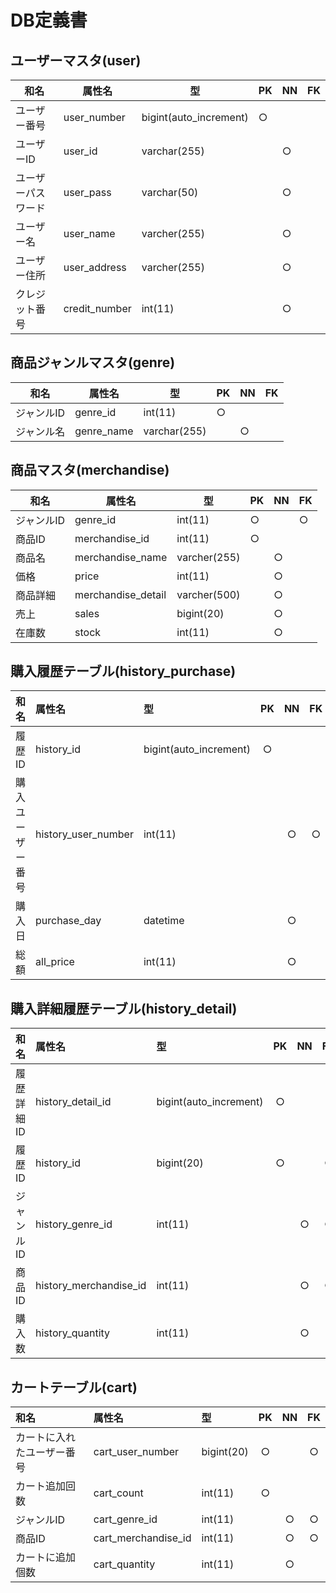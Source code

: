 # DB定義書

## ユーザーマスタ(user)

|和名|属性名|型|PK|NN|FK|
|---|-----|--|--|--|--|
|ユーザー番号|user_number|bigint(auto_increment)|○|||
|ユーザーID|user_id|varchar(255)||○||
|ユーザーパスワード|user_pass|varchar(50)||○||
|ユーザー名|user_name|varcher(255)||○||
|ユーザー住所|user_address|varcher(255)||○||
|クレジット番号|credit_number|int(11)||○||

## 商品ジャンルマスタ(genre)

|和名|属性名|型|PK|NN|FK|
|---|-----|--|--|--|--|
|ジャンルID|genre_id|int(11)|○|||
|ジャンル名|genre_name|varchar(255)||○||

## 商品マスタ(merchandise)

|和名|属性名|型|PK|NN|FK|
|---|-----|--|--|--|--|
|ジャンルID|genre_id|int(11)|○||○|
|商品ID|merchandise_id|int(11)|○|||
|商品名|merchandise_name|varcher(255)||○||
|価格|price|int(11)||○||
|商品詳細|merchandise_detail|varcher(500)||○||
|売上|sales|bigint(20)||○||
|在庫数|stock|int(11)||○||

## 購入履歴テーブル(history_purchase)

|和名|属性名|型|PK|NN|FK|
|:---|:---|:---|:---:|:---:|:---:|
|履歴ID|history_id|bigint(auto_increment)|○|||
|購入ユーザー番号|history_user_number|int(11)||○|○|
|購入日|purchase_day|datetime||○||
|総額|all_price|int(11)||○||

## 購入詳細履歴テーブル(history_detail)

|和名|属性名|型|PK|NN|FK|
|:---|:---|:---|:---:|:---:|:---:|
|履歴詳細ID|history_detail_id|bigint(auto_increment)|○|||
|履歴ID|history_id|bigint(20)|○||○|
|ジャンルID|history_genre_id|int(11)||○|○|
|商品ID|history_merchandise_id|int(11)||○|○|
|購入数|history_quantity|int(11)||○||

## カートテーブル(cart)

|和名|属性名|型|PK|NN|FK|
|:---|:---|:---|:---:|:---:|:---:|
|カートに入れたユーザー番号|cart_user_number|bigint(20)|○||○|
|カート追加回数|cart_count|int(11)|○|||
|ジャンルID|cart_genre_id|int(11)||○|○|
|商品ID|cart_merchandise_id|int(11)||○|○|
|カートに追加個数|cart_quantity|int(11)||○||
